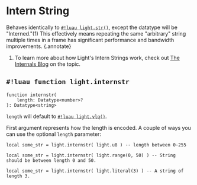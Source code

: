 # Intern String

Behaves identically to [`#!luau light.str()`](./str.md), except the datatype will be "Interned."(1) This effectively means
repeating the same "arbitrary" string multiple times in a frame has significant performance and bandwidth improvements.
{.annotate}

1. To learn more about how Light's Intern Strings work, check out
   [The Internals Blog](../../../blog/internals/intern_strings.md) on the topic.

## `#!luau function light.internstr`

```luau title='<!-- client --> <!-- server --> <!-- shared --> <!-- sync -->'
function internstr(
    length: Datatype<number>?
): Datatype<string>
```

`length` will default to [`#!luau light.vlq()`](./vlq.md).

First argument represents how the length is encoded. A couple of ways you can use the optional `length` parameter:

```luau
local some_str = light.internstr( light.u8 ) -- length between 0-255
```

```luau
local some_str = light.internstr( light.range(0, 50) ) -- String should be between length 0 and 50.
```

```luau
local some_str = light.internstr( light.literal(3) ) -- A string of length 3.
```
